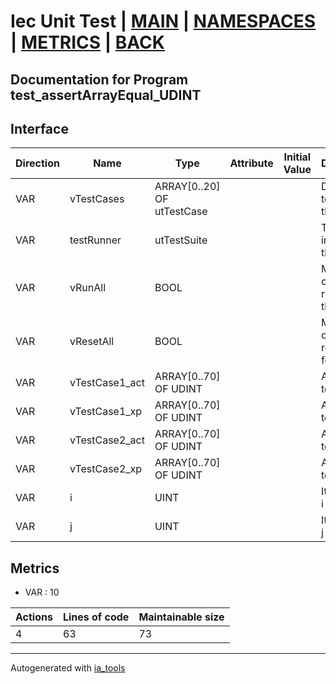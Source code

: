 # Iec Unit Test | [MAIN] | [NAMESPACES] | [METRICS] | [BACK]  

## Documentation for Program test_assertArrayEqual_UDINT  

## Interface  

| Direction | Name | Type | Attribute | Initial Value | Documentation |
| --------- | ---- | ---- | --------- | ------------- | ------------- |
| VAR | vTestCases | ARRAY[0..20] OF utTestCase |  |  | Definition of all test cases for this POU |  
| VAR | testRunner | utTestSuite |  |  | Test Suite fb instance to run the tests |  
| VAR | vRunAll | BOOL |  |  | Manual command to run all tests for this POU |  
| VAR | vResetAll | BOOL |  |  | Manual command to reset all tests for this POU |  
| VAR | vTestCase1_act | ARRAY[0..70] OF UDINT |  |  | Array data 1 of test case 1 |  
| VAR | vTestCase1_xp | ARRAY[0..70] OF UDINT |  |  | Array data 2 of test case 1 |  
| VAR | vTestCase2_act | ARRAY[0..70] OF UDINT |  |  | Array data 3 of test case 2 |  
| VAR | vTestCase2_xp | ARRAY[0..70] OF UDINT |  |  | Array data 4 of test case 2 |  
| VAR | i | UINT |  |  | Iterator variable i |  
| VAR | j | UINT |  |  | Iterator variable j |  


## Metrics  

- VAR : 10

| Actions | Lines of code | Maintainable size |
| ------- | ------------- | ----------------- |
| 4 | 63 | 73 |

---
Autogenerated with [ia_tools](https://github.com/tkucic/ia_tools)  

[MAIN]: ../../../../index.md
[NAMESPACES]: ../../nsList.md
[METRICS]: ../../../metrics.md
[BACK]: ../nsMain.md
